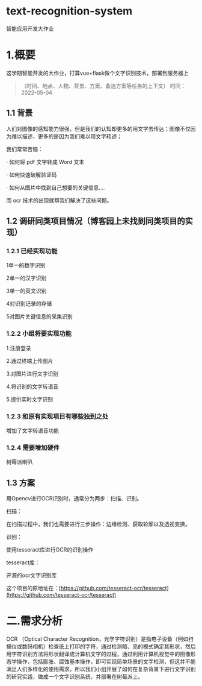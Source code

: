 # text-recognition-system
智能应用开发大作业
# 1.概要 
这学期智能开发的大作业，打算vue+flask做个文字识别技术，部署到服务器上
>（时间、地点、人物、背景、方案、备选方案等任务的上下文）
>时间：2022-05-04

## 1.1 背景

  人们对图像的感知能力很强，但是我们的认知却更多的用文字去传达；图像不仅因为难以描述，更多的是因为我们难以用文字转述；

我们常常苦恼：

· 如何将 pdf 文字转成 Word 文本

· 如何快速破解验证码

· 如何从图片中找到自己想要的关键信息....

而 ocr 技术的出现就帮我们解决了这些问题。

## 1.2 调研同类项目情况（博客园上未找到同类项目的实现）

### 1.2.1 已经实现功能

1单一的数字识别

2单一的汉字识别

3单一的英文识别

4对识别记录的存储

5对图片关键信息的采集识别

### 1.2.2 小组将要实现功能

1.注册登录

2.通过终端上传图片

3.对图片进行文字识别

4.将识别的文字转语音

5.提供实时文字识别

### 1.2.3 和原有实现项目有哪些独到之处

增加了文字转语音功能

### 1.2.4 需要增加硬件

树莓派喇叭

## 1.3 方案

用Opencv进行OCR识别时，通常分为两步：扫描、识别。

扫描：

在扫描过程中，我们也需要进行三步操作：边缘检测、获取轮廓以及透视变换。

识别：

使用tesseract库进行OCR的识别操作

tesseract库：

开源的ocr文字识别库

这个项目的原地址在：[https://github.com/tesseract-ocr/tesseract](https://github.com/tesseract-ocr/tesseract)

# 二.需求分析

OCR （Optical Character Recognition，光学字符识别）是指电子设备（例如扫描仪或数码相机）检查纸上打印的字符，通过检测暗、亮的模式确定其形状，然后用字符识别方法将形状翻译成计算机文字的过程，通过利用计算机视觉中的图像形态学操作，包括膨胀、腐蚀基本操作，即可实现简单场景的文字检测，但这并不能满足人们多样化的使用需求，所以我们小组开展了如何在复杂背景下进行文字识别的研究实践，做成一个文字识别系统，并部署在树莓派上。
